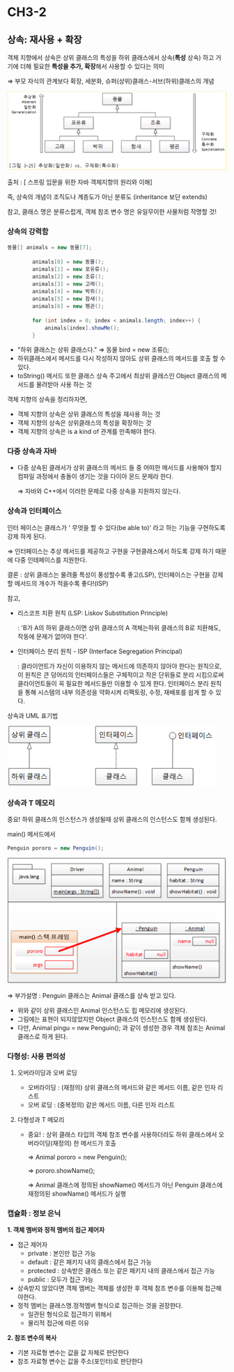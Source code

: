 # CH3-2

## 상속: 재사용 + 확장

객체 지향에서 상속은 상위 클래스의 특성을 하위 클래스에서 상속(**특성** 상속) 하고 거기에 더해 필요한 **특성을 추가, 확장**해서 사용할 수 있다는 의미

⇒ 부모 자식의 관계보다 확장, 세분화, 슈퍼(상위)클래스-서브(하위)클래스의 개념

![Untitled](CH3-2%20a868c19cff7f425580735d2dd7d9784d/Untitled.png)

출처 : [ 스프링 입문을 위한 자바 객체지향의 원리와 이해]

즉, 상속의 개념이 조직도나 계층도가 아닌 분류도  (inheritance 보단 extends)

참고, 클래스 명은 분류스럽게, 객체 참조 변수 명은 유일무이한 사물처럼 작명할 것!

### 상속의 강력함

```java
동물[] animals = new 동물[7];

		animals[0] = new 동물();
		animals[1] = new 포유류();
		animals[2] = new 조류();
		animals[3] = new 고래();
		animals[4] = new 박쥐();
		animals[5] = new 참새();
		animals[6] = new 펭귄();

		for (int index = 0; index < animals.length; index++) {
			animals[index].showMe();
		}
```

- "하위 클래스는 상위 클래스다."  ⇒ 동물 bird = new 조류();
- 하위클래스에서 메서드를 다시 작성하지 않아도 상위 클래스의 메서드를 호출 할 수 있다.
- toString() 메서드 또한 클래스 상속 주고에서 최상위 클래스인 Object 클래스의 메서드를 물려받아 사용 하는 것

객체 지향의 상속을 정리하자면,

- 객체 지향의 상속은 상위 클래스의 특성을 재사용 하는 것
- 객체 지향의 상속은 상위클래스의 특성을 확장하는 것
- 객체 지향의 상속은 is a kind of 관계를 만족해야 한다.

### 다중 상속과 자바

- 다중 상속된 클래서가 상위 클래스의 메서드 들 중 어떠한 메서드를 사용해야 할지 컴파일 과정에서 충돌이 생기는 것을 다이아 몬드 문제라 한다.
    
    ⇒ 자바와 C++에서 이러한 문제로 다중 상속을 지원하지 않는다.
    

### 상속과 인터페이스

인터 페이스는 클래스가 ' 무엇을 할 수 있다(be able to)' 라고 하는 기능을 구현하도록 강제 하게 된다. 

⇒ 인터페이스는 추상 메서드를 제공하고 구현을 구현클래스에서 하도록 강제 하기 때문에 다중 인테페이스를 지원한다.

결론 : 상위 클래스는 물려줄 특성이 풍성할수록 좋고(LSP), 인터페이스는 구현을 강제할 메서드의 개수가 적을수록 좋다!(ISP)

참고, 

- 리스코프 치환 원칙 (LSP: Liskov Substitution Principle)
    
    : 'B가 A의 하위 클래스이면 상위 클래스의 A 객체는하위 클래스의 B로 치환해도, 작동에 문제가 없어야 한다'.
    
- 인터페이스 분리 원칙 - ISP (Interface Segregation Principal)
    
    :  클라이언트가 자신이 이용하지 않는 메서드에 의존하지 않아야 한다는 원칙으로, 이 원칙은 큰 덩어리의 인터페이스들은 구체적이고 작은 단위들로 분리 시킴으로써 클라이언트들이 꼭 필요한 메서드들만 이용할 수 있게 한다. 인터페이스 분리 원칙을 통해 시스템의 내부 의존성을 약화시켜 리팩토링, 수정, 재배포를 쉽게 할 수 있다.
    

상속과 UML 표기법

![Untitled](CH3-2%20a868c19cff7f425580735d2dd7d9784d/Untitled%201.png)

### 상속과 T 메모리

중요! 하위 클래스의 인스턴스가 생성될때 상위 클래스의 인스턴스도 함께 생성된다.

main() 메서드에서

```java
Penguin pororo = new Penguin();
```

![Untitled](CH3-2%20a868c19cff7f425580735d2dd7d9784d/Untitled%202.png)

⇒ 부가설명 : Penguin 클래스는 Animal 클래스를 상속 받고 있다.

- 위와 같이 상위 클래스인 Animal 인스턴스도 힙 메모리에 생성된다.
- 그림에는 표현이 되지않았지만 Object 클래스의 인스턴스도 함께 생성된다.
- 다만, Animal pingu = new Penguin(); 과 같이 생성한 경우 객체 참조는 Animal 클래스로 하게 된다.

### 다형성: 사용 편의성

1. 오버라이딩과 오버 로딩
    - 오버라이딩 : (재정의) 상위 클래스의 메서드와 같은 메서드 이름, 같은 인자 리스트
    - 오버 로딩 : (중복정의) 같은 메서드 이름, 다른 인자 리스트
    
2. 다형성과 T 메모리
    - 중요! : 상위 클래스 타입의 객체 참조 변수를 사용하더라도 하위 클래스에서 오버라이딩(재정의) 한 메서드가 호출
        
        ⇒ Animal pororo = new Penguin();
        
        ⇒ pororo.showName();
        
        ⇒ Animal 클래스에 정의된 showName() 메서드가 아닌 Penguin 클래스에 재정의된 showName() 메서드가 실행
        

### 캡슐화 : 정보 은닉

**1. 객체 멤버와 정적 멤버의 접근 제어자**

- 접근 제어자
    - private : 본인만 접근 가능
    - default : 같은 패키지 내의 클래스에서 접근 가능
    - protected : 상속받은 클래스 또는 같은 패키지 내의 클래스에서 접근 가능
    - public : 모두가 접근 가능
- 상속받지 않았다면 객체 멤버는 객체를 생성한 후 객체 참조 변수를 이용해 접근해야한다.
- 정적 멤버는 클래스명.정적멤버 형식으로 접근하는 것을 권장한다.
    - 일관된 형식으로 접근하기 위해서
    - 물리적 접근에 따른 이유

**2. 참조 변수의 복사**

- 기본 자료형 변수는 값을 값 자체로 판단한다
- 참조 자료형 변수는 값을 주소(포인터)로 판단한다